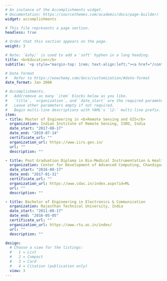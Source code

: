 ```yaml
---
# An instance of the Accomplishments widget.
# Documentation: https://sourcethemes.com/academic/docs/page-builder/
widget: accomplishments

# This file represents a page section.
headless: true

# Order that this section appears on the page.
weight: 3

# Note: `&shy;` is used to add a 'soft' hyphen in a long heading.
title: <b>Education</b>
subtitle: '<p style="margin-top: 1rem; text-align:left;"><a href="/content/courses/"><b>detailed description on my Education, Courses & Certifications</b></a></p>'

# Date format
#   Refer to https://wowchemy.com/docs/customization/#date-format
date_format: Jan 2006

# Accomplishments.
#   Add/remove as many `item` blocks below as you like.
#   `title`, `organization`, and `date_start` are the required parameters.
#   Leave other parameters empty if not required.
#   Begin multi-line descriptions with YAML's `|2-` multi-line prefix.
item:
- title: Master of Engineering in <b>Remote Sensing and GIS</b>
  organization: Indian Institute of Remote Sensing, ISRO, India
  date_start: "2017-08-17"
  date_end: "2019-07-14"
  certificate_url: ""
  organization_url: https://www.iirs.gov.in/
  url: ""
  description: ""

- title: Post Graduation Diploma in Bio-Medical Instrumentation & Health Informatics
  organization: Center for Development of Advanced Computing, Chandigarh, India
  date_start: "2016-08-17"
  date_end: "2017-01-31"
  certificate_url: ""
  organization_url: https://www.cdac.in/index.aspx?id=ML
  url: ""
  description: ""

- title: Bachelor of Engineering in Electronics & Communication
  organization: Rajasthan Technical University, India
  date_start: "2011-08-17"
  date_end: "2016-05-05"
  certificate_url: ""
  organization_url: https://www.rtu.ac.in/index/
  url: ""
  description: ""

design:
  # Choose a view for the listings:
  #   1 = List
  #   2 = Compact
  #   3 = Card
  #   4 = Citation (publication only)
  view: 3
---
```

